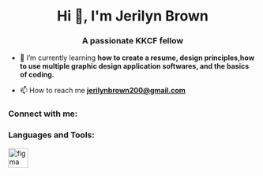 <h1 align="center">Hi 👋, I'm Jerilyn Brown</h1>
<h3 align="center">A passionate KKCF fellow</h3>

- 🌱 I’m currently learning **how to create a resume, design principles,how to use multiple graphic design application softwares, and the basics of coding.**

- 📫 How to reach me **jerilynbrown200@gmail.com**

<h3 align="left">Connect with me:</h3>
<p align="left">
</p>

<h3 align="left">Languages and Tools:</h3>
<p align="left"> <a href="https://www.figma.com/" target="_blank" rel="noreferrer"> <img src="https://www.vectorlogo.zone/logos/figma/figma-icon.svg" alt="figma" width="40" height="40"/> </a> </p>
